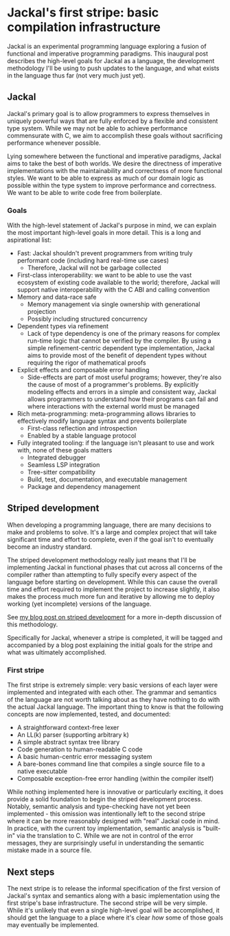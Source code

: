# Jackal's first stripe: basic compilation infrastructure

Jackal is an experimental programming language exploring a fusion of functional and imperative programming paradigms.
This inaugural post describes the high-level goals for Jackal as a language, the development methodology I'll be using to push
updates to the language, and what exists in the language thus far (not very much just yet).

## Jackal

Jackal's primary goal is to allow programmers to express themselves in uniquely powerful ways that are fully enforced by a flexible and
consistent type system. While we may not be able to achieve performance commensurate with C, we aim to accomplish these goals without sacrificing performance
whenever possible.

Lying somewhere between the functional and imperative paradigms, Jackal aims to take the best of both worlds. We desire the directness of imperative implementations
with the maintainability and correctness of more functional styles. We want to be able to express as much of our domain logic as possible within the type system to
improve performance and correctness. We want to be able to write code free from boilerplate.

### Goals

With the high-level statement of Jackal's purpose in mind, we can explain the most important high-level goals in more detail. This is a long and aspirational list:

* Fast: Jackal shouldn't prevent programmers from writing truly performant code (including hard real-time use cases)
    * Therefore, Jackal will not be garbage collected
* First-class interoperability: we want to be able to use the vast ecosystem of existing code available to the world; therefore,
  Jackal will support native interoperability with the C ABI and calling convention
* Memory and data-race safe
    * Memory management via single ownership with generational projection
    * Possibly including structured concurrency
* Dependent types via refinement
    * Lack of type dependency is one of the primary reasons for complex run-time logic that cannot be verified by the compiler.
      By using a simple refinement-centric dependent type implementation, Jackal aims to provide most of the benefit of dependent
      types without requiring the rigor of mathematical proofs
* Explicit effects and composable error handling
    * Side-effects are part of most useful programs; however, they're also the cause of most of a programmer's problems. By explicitly
      modeling effects and errors in a simple and consistent way, Jackal allows programmers to understand how their programs can fail
      and where interactions with the external world must be managed
* Rich meta-programming: meta-programming allows libraries to effectively modify language syntax and prevents boilerplate
    * First-class reflection and introspection
    * Enabled by a stable language protocol
* Fully integrated tooling: if the language isn't pleasant to use and work with, none of these goals matters
    * Integrated debugger
    * Seamless LSP integration
    * Tree-sitter compatibility
    * Build, test, documentation, and executable management
    * Package and dependency management

## Striped development

When developing a programming language, there are many decisions to make and problems to solve. It's a large and complex project that will take significant
time and effort to complete, even if the goal isn't to eventually become an industry standard.

The striped development methodology really just means that I'll be implementing Jackal in functional phases that cut across all concerns of the compiler
rather than attempting to fully specify every aspect of the language before starting on development. While this can cause the overall time and effort required
to implement the project to increase slightly, it also makes the process much more fun and iterative by allowing me to deploy working (yet incomplete) versions
of the language.

See [my blog post on striped development](https://jordankaye.dev/posts/striped-development/) for a more in-depth discussion of this methodology.

Specifically for Jackal, whenever a stripe is completed, it will be tagged and accompanied by a blog post explaining the initial goals for the stripe and
what was ultimately accomplished.

### First stripe

The first stripe is extremely simple: very basic versions of each layer were implemented and integrated with each other. The grammar and semantics of the language are not worth
talking about as they have nothing to do with the actual Jackal language. The important thing to know is that the following concepts are now implemented, tested, and documented:

* A straightforward context-free lexer
* An LL(k) parser (supporting arbitrary k)
* A simple abstract syntax tree library
* Code generation to human-readable C code
* A basic human-centric error messaging system
* A bare-bones command line that compiles a single source file to a native executable
* Composable exception-free error handling (within the compiler itself)

While nothing implemented here is innovative or particularly exciting, it does provide a solid foundation to begin the striped development process. Notably, semantic analysis
and type-checking have not yet been implemented - this omission was intentionally left to the second stripe where it can be more reasonably designed with "real" Jackal code in
mind. In practice, with the current toy implementation, semantic analysis is "built-in" via the translation to C. While we are not in control of the error messages, they are
surprisingly useful in understanding the semantic mistake made in a source file.

## Next steps

The next stripe is to release the informal specification of the first version of Jackal's syntax and semantics along with a basic implementation using the first stripe's
base infrastructure. The second stripe will be very simple. While it's unlikely that even a single high-level goal will be accomplished, it should get the language
to a place where it's clear *how* some of those goals may eventually be implemented.
